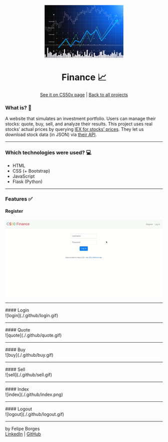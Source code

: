 <div align="center">	
	<img src="./.github/intro.jpg" alt="portfolio" width="50%"/>	
</div>

<div align="center">
	<h1>Finance 📈</h1>	
</div>

<div align="center">
	<a href="https://cs50.harvard.edu/x/2020/tracks/web/finance/">See it on CS50x page</a> |
	<a href="https://github.com/felipejsborges/cs50_challenges#cs50x-challenges-">Back to all projects</a>
</div>

### What is? 🤔
A website that simulates an investment portfolio. Users can manage their stocks: quote, buy, sell, and analyze their results. This project uses real stocks’ actual prices by querying [IEX for stocks’ prices](https://iextrading.com/apps/stocks/). They let us download stock data (in JSON) via [their API](https://iexcloud.io/docs/api/).
<hr>

### Which technologies were used? 💻
- HTML
- CSS (+ Bootstrap)
- JavaScript
- Flask (Python)
<hr>

### Features ✅<br>
#### Register<br>
![register](./.github/register.gif)<br>
<hr>
#### Login<br>
![login](./.github/login.gif)<br>
<hr>
#### Quote<br>
![quote](./.github/quote.gif)<br>
<hr>
#### Buy<br>
![buy](./.github/buy.gif)<br>
<hr>
#### Sell<br>
![sell](./.github/sell.gif)<br>
<hr>
#### Index<br>
![index](./.github/index.png)<br>
<hr>
#### Logout<br>
![logout](./.github/logout.gif)<br>
<hr>

by Felipe Borges<br>
[LinkedIn](https://www.linkedin.com/in/felipejsborges) | [GitHub](https://github.com/felipejsborges)
